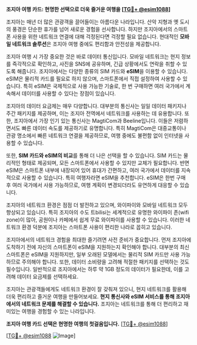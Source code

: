 **조지아 여행 카드: 현명한 선택으로 더욱 즐거운 여행을 [[TG💪+ @esim1088](https://t.me/s/esim1088)]**

조지아는 매년 더 많은 관광객을 끌어들이는 아름다운 나라입니다. 산악 지형과 옛 도시의 풍경은 단순한 휴가를 넘어 새로운 경험을 선사합니다. 하지만 조지아에서의 스마트폰 사용을 위한 네트워크 연결에 대해 걱정된다면 걱정할 필요 없습니다. 현대적인 **모바일 네트워크 솔루션**은 조지아 여행 중에도 편리함과 안전성을 제공합니다.

조지아 여행 시 가장 중요한 것은 바로 데이터 통신입니다. 모바일 네트워크는 현지 정보를 즉각적으로 확인하고, 사진을 SNS에 공유하며, 긴급 상황에서도 연락을 취할 수 있도록 해줍니다. 조지아에서는 다양한 종류의 SIM 카드와 **eSIM**을 이용할 수 있습니다. eSIM은 물리적 카드를 필요로 하지 않으며, 스마트폰에서 직접 설정하여 사용할 수 있습니다. 특히 eSIM은 국제적으로 사용 가능한 기술로, 한 번 구매하면 여러 국가에서 계속해서 데이터를 사용할 수 있다는 장점이 있습니다.

조지아의 데이터 요금제는 매우 다양합니다. 대부분의 통신사는 일일 데이터 패키지나 주간 패키지를 제공하며, 이는 조지아 전역에서 네트워크를 사용하는 데 유용합니다. 또한, 조지아에서 가장 인기 있는 통신사는 MagtiCom과 Beeline입니다. 이들은 저렴하면서도 빠른 데이터 속도를 제공하기로 유명합니다. 특히 MagtiCom은 대중교통이나 관광 명소에서 빠른 네트워크 연결을 제공하므로, 여행 중에도 불편함 없이 인터넷을 사용할 수 있습니다.

또한, **SIM 카드와 eSIM의 비교**를 통해 더 나은 선택을 할 수 있습니다. SIM 카드는 물리적인 형태로 제공되며, 모든 스마트폰에서 사용할 수 있지만 교체가 필요합니다. 반면 eSIM은 스마트폰 내부에 내장되어 있어 휴대가 간편하고, 여러 국가에서 데이터를 지속적으로 사용할 수 있습니다. 특히 여행자라면 eSIM을 추천합니다. eSIM은 한번 구매 후 여러 국가에서 사용 가능하므로, 여행 계획이 변경되더라도 유연하게 대응할 수 있습니다.

조지아의 네트워크 환경은 점점 더 발전하고 있으며, 와이파이와 모바일 네트워크 모두 향상되고 있습니다. 특히 조지아의 수도 트bilisi는 세계적으로 유명한 와이파이 존(wifi zone)이 많아, 공원이나 카페에서 쉽게 무료 와이파이를 사용할 수 있습니다. 이러한 네트워크 환경 덕분에 조지아는 스마트폰 사용이 편리한 나라로 꼽히고 있습니다.

조지아에서의 네트워크 경험을 최대한 즐기려면 사전 준비가 중요합니다. 먼저 조지아에 도착하기 전에 자신의 스마트폰이 eSIM을 지원하는지 확인해야 합니다. 대부분의 최신 스마트폰은 eSIM을 지원하지만, 일부 오래된 모델에서는 물리적 SIM 카드만 사용 가능하므로 주의해야 합니다. 또한, 데이터 소비량을 고려해 적절한 패키지를 선택하는 것도 필수입니다. 일반적으로 조지아에서는 하루 약 1GB 정도의 데이터가 필요한데, 이를 고려해 데이터 요금제를 선택하세요.

조지아는 관광객들에게도 네트워크 환경이 잘 갖춰져 있으니, 현지 네트워크를 활용해 더욱 편리하고 즐거운 여행을 만들어보세요. **현지 통신사와 eSIM 서비스를 통해 조지아에서의 네트워크 문제를 해결할 수 있습니다.** 조지아는 네트워크를 통해 더 편리하고 재미있는 여행을 경험할 수 있는 나라입니다.

**조지아 여행 카드 선택은 현명한 여행의 첫걸음입니다.** [[TG💪+ @esim1088](https://t.me/s/esim1088)]

[[TG💪+ @esim1088](https://t.me/s/esim1088) ![Image](https://i.postimg.cc/Y0z9fWf4/image.png)]